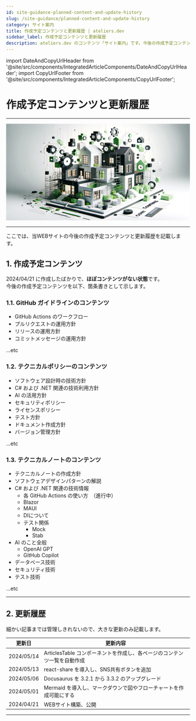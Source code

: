 ```yaml
---
id: site-guidance-planned-content-and-update-history
slug: /site-guidance/planned-content-and-update-history
category: サイト案内
title: 作成予定コンテンツと更新履歴 | ateliers.dev
sidebar_label: 作成予定コンテンツと更新履歴
description: ateliers.dev のコンテンツ「サイト案内」です。今後の作成予定コンテンツと更新履歴について記載しています。
---
```


import DateAndCopyUrlHeader from '@site/src/components/IntegratedArticleComponents/DateAndCopyUrlHeader';
import CopyUrlFooter from '@site/src/components/IntegratedArticleComponents/CopyUrlFooter';

# 作成予定コンテンツと更新履歴

<DateAndCopyUrlHeader
    slug="/site-guidance/planned-content-and-update-history"
    title="作成予定コンテンツと更新履歴 | ateliers.dev"
    created="2024/04/28"
    updated="2024/05/13"/>

---

![img](../../static/img/jpg/ateliers-dev-site-guidance-plan.jpg)

---

ここでは、当WEBサイトの今後の作成予定コンテンツと更新履歴を記載します。

## 1. 作成予定コンテンツ

2024/04/21 に作成したばかりで、**ほぼコンテンツがない状態**です。  
今後の作成予定コンテンツを以下、箇条書きとして示します。

### 1.1. GitHub ガイドラインのコンテンツ

* GitHub Actions のワークフロー
* プルリクエストの運用方針
* リリースの運用方針
* コミットメッセージの運用方針

...etc

### 1.2. テクニカルポリシーのコンテンツ

* ソフトウェア設計時の技術方針
* C# および .NET 関連の技術利用方針
* AI の活用方針
* セキュリティポリシー
* ライセンスポリシー
* テスト方針
* ドキュメント作成方針
* バージョン管理方針

...etc

### 1.3. テクニカルノートのコンテンツ

* テクニカルノートの作成方針
* ソフトウェアデザインパターンの解説
* C# および .NET 関連の技術情報
  * 各 GitHub Actions の使い方　（進行中）
  * Blazor
  * MAUI
  * DIについて
  * テスト関係
    * Mock
    * Stab
* AI のこと全般
  * OpenAI GPT
  * GitHub Copilot
* データベース技術
* セキュリティ技術
* テスト技術

...etc

---

## 2. 更新履歴

細かい記事までは管理しきれないので、大きな更新のみ記載します。

| 更新日 | 更新内容 |
| --- | --- |
| 2024/05/14 | ArticlesTable コンポーネントを作成し、各ページのコンテンツ一覧を自動作成 |
| 2024/05/13 | react-share を導入し、SNS共有ボタンを追加 |
| 2024/05/06 | Docusaurus を 3.2.1 から 3.3.2 のアップグレード |
| 2024/05/01 | Mermaid を導入し、マークダウンで図やフローチャートを作成可能にする |
| 2024/04/21 | WEBサイト構築、公開 |

---

<CopyUrlFooter
    slug="/site-guidance/planned-content-and-update-history"
    title="作成予定コンテンツと更新履歴 | ateliers.dev"/>

